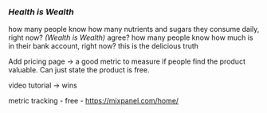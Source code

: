 ### *Health is Wealth*
how many people know how many nutrients and sugars they consume daily, right now?
*(Wealth is Wealth)*
agree? how many people know how much is in their bank account, right now?
this is the delicious truth

Add pricing page -> a good metric to measure if people find the product valuable. Can just state the product is free.

video tutorial -> wins

metric tracking - free - https://mixpanel.com/home/
